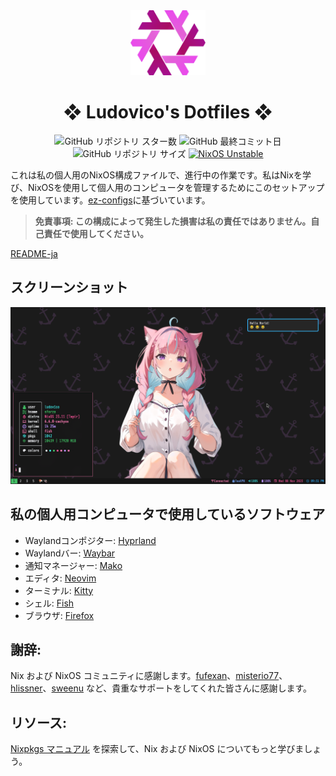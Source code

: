 <div align="center">
    <img alt="NixOS" src="assets/nix-snowflake.svg" width="120px"/>
    <h1>❖ Ludovico's Dotfiles ❖</h1>
    <img src="https://img.shields.io/github/stars/ludovicopiero/dotfiles?style=for-the-badge&labelColor=1B2330&color=ef65ea" alt="GitHub リポジトリ スター数"/>
    <img src="https://img.shields.io/github/last-commit/ludovicopiero/dotfiles?style=for-the-badge&labelColor=1B2330&color=ef65ea" alt="GitHub 最終コミット日"/>
    <img src="https://img.shields.io/github/repo-size/ludovicopiero/dotfiles?style=for-the-badge&labelColor=1B2330&color=ef65ea" alt="GitHub リポジトリ サイズ"/>
    <a href="https://nixos.org" target="_blank">
        <img src="https://img.shields.io/badge/NixOS-unstable-blue.svg?style=for-the-badge&labelColor=1B2330&logo=NixOS&logoColor=white&color=ef65ea" alt="NixOS Unstable"/>
    </a>
</div>

これは私の個人用のNixOS構成ファイルで、進行中の作業です。私はNixを学び、NixOSを使用して個人用のコンピュータを管理するためにこのセットアップを使用しています。[ez-configs](https://github.com/ehllie/ez-configs)に基づいています。

> **免責事項: この構成によって発生した損害は私の責任ではありません。自己責任で使用してください。**

[README-ja](README-ja.md)

## **スクリーンショット**

![スクリーンショット](assets/ss.png)

## **私の個人用コンピュータで使用しているソフトウェア**

- Waylandコンポジター: [Hyprland](https://hyprland.org)
- Waylandバー: [Waybar](https://github.com/Alexays/Waybar)
- 通知マネージャー: [Mako](https://github.com/emersion/mako)
- エディタ: [Neovim](https://neovim.io/)
- ターミナル: [Kitty](https://github.com/kovidgoyal/kitty)
- シェル: [Fish](https://fishshell.com/)
- ブラウザ: [Firefox](https://www.mozilla.org/en-US/firefox)

## **謝辞:**

Nix および NixOS コミュニティに感謝します。[fufexan](https://github.com/fufexan)、[misterio77](https://github.com/misterio77)、[hlissner](https://github.com/hlissner)、[sweenu](https://github.com/sweenu) など、貴重なサポートをしてくれた皆さんに感謝します。

## **リソース:**

[Nixpkgs マニュアル](https://nixos.org/manual/nixpkgs/stable/) を探索して、Nix および NixOS についてもっと学びましょう。
